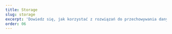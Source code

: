 ```yaml
---
title: Storage
slug: storage
excerpt: 'Dowiedz się, jak korzystać z rozwiązań do przechowywania danych'
order: 06
---
```


